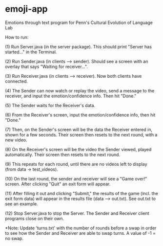 # emoji-app
Emotions through text program for Penn's Cultural Evolution of Language Lab

How to run:

(1) Run Server.java (in the server package). This should print "Server has started..." in the Terminal.

(2) Run Sender.java (in clients --> sender). Should see a screen with an overlay that says "Waiting for receiver...".

(3) Run Receiver.java (in clients --> receiver). Now both clients have connected.

(4) The Sender can now watch or replay the video, send a message to the receiver, and input the emotion/confidence info. Then hit "Done."

(5) The Sender waits for the Receiver's data.

(6) From the Receiver's screen, input the emotion/confidence info, then hit "Done."

(7) Then, on the Sender's screen will be the data the Receiver entered in, shown for a few seconds. Their screen then resets to the next
round, with a new video.

(8) On the Receiver's screen will be the video the Sender viewed, played automatically. Their screen then resets to the next round.

(9) This repeats for each round, until there are no videos left to display (from data -> test_videos).

(10) On the last round, the sender and receiver will see a "Game over!" screen. After clicking "Quit" an exit form will appear.

(11) After filling it out and clicking "Submit," the results of the game (incl. the exit form data) will appear in the results file 
(data --> out.txt). See out.txt to see an example.

(12) Stop Server.java to stop the Server. The Sender and Receiver client programs close on their own.

*Note: Update 'turns.txt' with the number of rounds before a swap in order to see how the Sender and Receiver are able to swap turns. 
A value of -1 = no swap.
